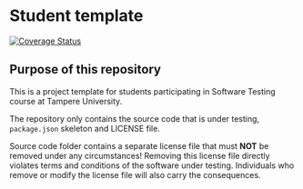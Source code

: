# Student template
[![Coverage Status](https://coveralls.io/repos/github/ducanhpham0312/COMP.SE.200-2023-2024-1/badge.svg)](https://coveralls.io/github/ducanhpham0312/COMP.SE.200-2023-2024-1)
## Purpose of this repository

This is a project template for students participating in Software Testing course
at Tampere University.

The repository only contains the source code that is under testing, `package.json` skeleton
and LICENSE file.

Source code folder contains a separate license file that must **NOT** be removed under any circumstances!
Removing this license file directly violates terms and conditions of the software under testing.
Individuals who remove or modify the license file will also carry the consequences.